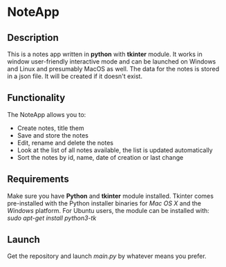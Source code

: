 # NoteApp
## Description
This is a notes app written in **python** with **tkinter** module.
It works in window user-friendly interactive mode and can be launched on Windows and Linux and presumably MacOS as well. The data for the notes is stored in a json file. It will be created if it doesn't exist.

## Functionality
The NoteApp allows you to:

* Create notes, title them
* Save and store the notes
* Edit, rename and delete the notes
* Look at the list of all notes available, the list is updated automatically
* Sort the notes by id, name, date of creation or last change

## Requirements
Make sure you have **Python** and **tkinter** module installed.
Tkinter comes pre-installed with the Python installer binaries for *Mac OS X* and the *Windows* platform.
For Ubuntu users, the module can be installed with: *sudo apt-get install python3-tk*

## Launch
Get the repository and launch *main.py* by whatever means you prefer.